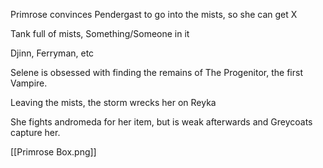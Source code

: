 Primrose convinces Pendergast to go into the mists, so she can get X

Tank full of mists, Something/Someone in it

Djinn, Ferryman, etc

Selene is obsessed with finding the remains of The Progenitor, the first Vampire.

Leaving the mists, the storm wrecks her on Reyka

She fights andromeda for her item, but is weak afterwards and Greycoats capture her.

[[Primrose Box.png]]